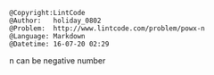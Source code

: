 ```
@Copyright:LintCode
@Author:   holiday_0802
@Problem:  http://www.lintcode.com/problem/powx-n
@Language: Markdown
@Datetime: 16-07-20 02:29
```

n can be negative number
